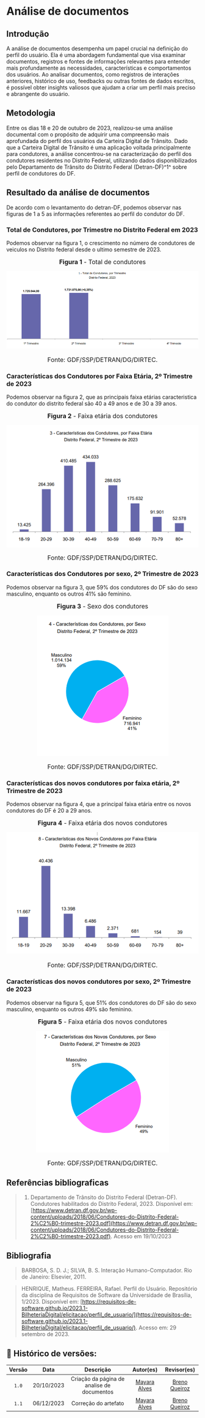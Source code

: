 # Análise de documentos 

## Introdução

A análise de documentos desempenha um papel crucial na definição do perfil do usuário. Ela é uma abordagem fundamental que visa examinar documentos, registros e fontes de informações relevantes para entender mais profundamente as necessidades, características e comportamentos dos usuários. Ao analisar documentos, como registros de interações anteriores, histórico de uso, feedbacks ou outras fontes de dados escritos, é possível obter insights valiosos que ajudam a criar um perfil mais preciso e abrangente do usuário.

## Metodologia 


Entre os dias 18 e 20 de outubro de 2023, realizou-se uma análise documental com o propósito de adquirir uma compreensão mais aprofundada do perfil dos usuários da Carteira Digital de Trânsito. Dado que a Carteira Digital de Trânsito é uma aplicação voltada principalmente para condutores, a análise concentrou-se na caracterização do perfil dos condutores residentes no Distrito Federal, utilizando dados disponibilizados pelo Departamento de Trânsito do Distrito Federal (Detran-DF)^1^ sobre perfil de condutores do DF.

## Resultado da análise de documentos 

De acordo com o levantamento do detran-DF, podemos observar nas figuras de 1 a 5 as informações referentes ao perfil do condutor do DF. 

### Total de Condutores, por Trimestre no Distrito Federal em 2023
Podemos observar na figura 1, o crescimento no número de condutores de veiculos no Distrito federal desde o ultimo semestre de 2023.

<font size="3"><p style="text-align: center">**Figura 1** - Total de condutores</p></font>
<center>
    
![Figura 1. Total de condutores](../../assets/Grafico-totalCondutores.PNG)
    
</center>
<font size="3"><p style="text-align: center">Fonte: GDF/SSP/DETRAN/DG/DIRTEC.</p></font>

### Características dos Condutores por Faixa Etária, 2º Trimestre de 2023 
Podemos observar na figura 2, que as principais faixa etárias caracteristica do condutor do distrito federal são 40 a 49 anos  e de 30 a 39 anos.

<font size="3"><p style="text-align: center">**Figura 2** - Faixa etária dos condutores</p></font>
<center>

![Figura 2. Faixa etária dos condutores](../../assets/Grafico-Idade.PNG)

</center>

<font size="3"><p style="text-align: center">Fonte: GDF/SSP/DETRAN/DG/DIRTEC.</p></font>

### Características dos Condutores por sexo, 2º Trimestre de 2023 
Podemos observar na figura 3, que 59% dos condutores do DF são do sexo masculino, enquanto os outros 41% são feminino.

<font size="3"><p style="text-align: center">**Figura 3** - Sexo dos condutores</p></font>
<center>

![Figura 3. Sexo dos condutores](../../assets/Grafico-sexo.PNG)

</center>
<font size="3"><p style="text-align: center">Fonte: GDF/SSP/DETRAN/DG/DIRTEC.</p></font>

### Características dos novos condutores por faixa etária, 2º Trimestre de 2023 
Podemos observar na figura 4, que a principal faixa etária entre os novos condutores do DF é 20 a 29 anos.

<font size="3"><p style="text-align: center">**Figura 4** - Faixa etária dos novos condutores</p></font>
![Figura 3.Faixa etária dos novos condutores](../../assets/Grafico-IdadeNovosCondutores.PNG)
<font size="3"><p style="text-align: center">Fonte: GDF/SSP/DETRAN/DG/DIRTEC.</p></font>

### Características dos novos condutores por sexo, 2º Trimestre de 2023 
Podemos observar na figura 5, que 51% dos condutores do DF são do sexo masculino, enquanto os outros 49% são feminino.

<font size="3"><p style="text-align: center">**Figura 5** - Faixa etária dos novos condutores</p></font>
<center>
    
![Figura 5.Faixa etária dos novos condutores](../../assets/Grafico-sexoNovosCondutores.PNG)
</center>

<font size="3"><p style="text-align: center">Fonte: GDF/SSP/DETRAN/DG/DIRTEC.</p></font>

## Referências bibliograficas 
> 1. Departamento de Trânsito do Distrito Federal (Detran-DF). Condutores habilitados do Distrito Federal, 2023. Disponível em: [https://www.detran.df.gov.br/wp-content/uploads/2018/06/Condutores-do-Distrito-Federal-2%C2%B0-trimestre-2023.pdf](https://www.detran.df.gov.br/wp-content/uploads/2018/06/Condutores-do-Distrito-Federal-2%C2%B0-trimestre-2023.pdf). Acesso em 19/10/2023

## Bibliografia
> BARBOSA, S. D. J.; SILVA, B. S. Interação Humano-Computador. Rio de Janeiro: Elsevier, 2011.

> HENRIQUE, Matheus. FERREIRA, Rafael. Perfil do Usuário. Repositório da disciplina de Requisitos de Software da Universidade de Brasília, 1/2023. Disponível em: [https://requisitos-de-software.github.io/2023.1-BilheteriaDigital/elicitacao/perfil_de_usuario/](https://requisitos-de-software.github.io/2023.1-BilheteriaDigital/elicitacao/perfil_de_usuario/). Acesso em: 29 setembro de 2023.

## 📑 Histórico de versões:

 Versão  |    Data    |                        Descrição                        |                                             Autor(es)                                             |                  Revisor(es)                   
 :-----: | :--------: | :-----------------------------------------------------: | :-----------------------------------------------------------------------------------------------: | :--------------------------------------------: 
`1.0`  | 20/10/2023 |            Criação da página de analise de documentos          | [Mayara Alves](https://github.com/Mayara-tech) | [Breno Queiroz](https://github.com/brenob6)
`1.1`  | 06/12/2023 |            Correção do artefato         | [Mayara Alves](https://github.com/Mayara-tech) | [Breno Queiroz](https://github.com/brenob6)
